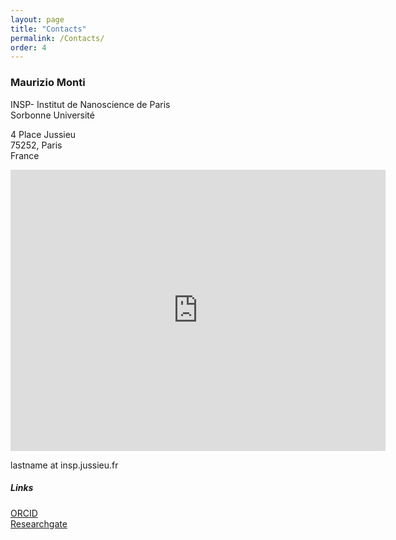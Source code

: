 ```yaml
---
layout: page
title: "Contacts"
permalink: /Contacts/
order: 4
---
```


<h3>Maurizio Monti</h3>
<p>
INSP- Institut de Nanoscience de Paris  <br/>
Sorbonne Université<br/>

4 Place Jussieu <br/>
75252, Paris <br/>
France

</p>

<iframe src="https://www.google.com/maps/embed?pb=!1m18!1m12!1m3!1d2625.5257413198383!2d2.353830812305229!3d48.84818430130484!2m3!1f0!2f0!3f0!3m2!1i1024!2i768!4f13.1!3m3!1m2!1s0x47e6718bf192caef%3A0xc2f87fce13021d89!2sInsp%20-%20Institut%20Des%20Nanosciences%20De%20Paris%20-%20Cnrs%20-%20Sorbonne%20University!5e0!3m2!1sen!2sfr!4v1756720140441!5m2!1sen!2sfr" width="600" height="450" style="border:0;" allowfullscreen="" loading="lazy" referrerpolicy="no-referrer-when-downgrade"></iframe>
<p>
lastname at insp.jussieu.fr
</p>

<h5> Links </h5>

<p>
<a href="https://orcid.org/0000-0003-2192-3747">ORCID</a><br/>
<a href="https://www.researchgate.net/profile/Maurizio-Monti">Researchgate</a>
</p>